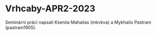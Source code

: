 # Vrhcaby-APR2-2023
Seminární práci napsali Kseniia Mahalias (mkvkva) a Mykhailo Pastram (pastram1905).

